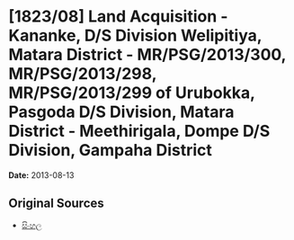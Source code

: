 # [1823/08] Land Acquisition - Kananke, D/S Division Welipitiya, Matara District - MR/PSG/2013/300, MR/PSG/2013/298, MR/PSG/2013/299 of Urubokka, Pasgoda D/S Division, Matara District - Meethirigala, Dompe D/S Division, Gampaha District

**Date:** 2013-08-13

## Original Sources

- [සිංහල](https://documents.gov.lk/view/extra-gazettes/2013/8/1823-08_S.pdf)
